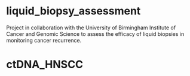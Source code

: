 # liquid_biopsy_assessment
Project in collaboration with the University of Birmingham Institute of Cancer and Genomic Science to assess the efficacy of liquid biopsies in monitoring cancer recurrence.
# ctDNA_HNSCC

